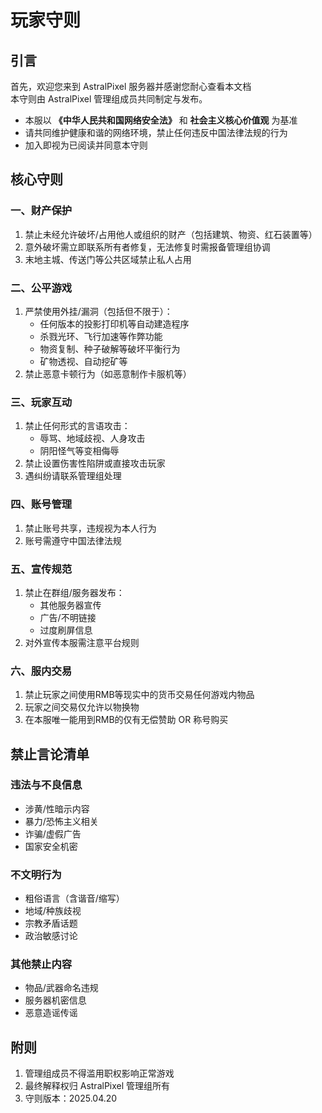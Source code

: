 # 玩家守则


## 引言
首先，欢迎您来到 AstralPixel 服务器并感谢您耐心查看本文档
<br>本守则由 AstralPixel 管理组成员共同制定与发布。
- 本服以 **《中华人民共和国网络安全法》** 和 **社会主义核心价值观** 为基准
- 请共同维护健康和谐的网络环境，禁止任何违反中国法律法规的行为
- 加入即视为已阅读并同意本守则

## 核心守则

### 一、财产保护
1. 禁止未经允许破坏/占用他人或组织的财产（包括建筑、物资、红石装置等）
2. 意外破坏需立即联系所有者修复，无法修复时需报备管理组协调
3. 末地主城、传送门等公共区域禁止私人占用

### 二、公平游戏
1. 严禁使用外挂/漏洞（包括但不限于）：  
   - 任何版本的投影打印机等自动建造程序
   - 杀戮光环、飞行加速等作弊功能  
   - 物资复制、种⼦破解等破坏平衡行为
   - 矿物透视、自动挖矿等
2. 禁止恶意卡顿行为（如恶意制作卡服机等）

### 三、玩家互动
1. 禁止任何形式的言语攻击：  
   - 辱骂、地域歧视、人身攻击  
   - 阴阳怪气等变相侮辱
2. 禁止设置伤害性陷阱或直接攻击玩家
3. 遇纠纷请联系管理组处理

### 四、账号管理
1. 禁止账号共享，违规视为本人行为
2. 账号需遵守中国法律法规

### 五、宣传规范
1. 禁止在群组/服务器发布：  
   - 其他服务器宣传  
   - 广告/不明链接  
   - 过度刷屏信息
2. 对外宣传本服需注意平台规则

### 六、服内交易
1. 禁止玩家之间使用RMB等现实中的货币交易任何游戏内物品
2. 玩家之间交易仅允许以物换物
3. 在本服唯一能用到RMB的仅有无偿赞助 OR 称号购买


## 禁止言论清单

### 违法与不良信息
- 涉黄/性暗示内容
- 暴力/恐怖主义相关
- 诈骗/虚假广告
- 国家安全机密

### 不文明行为
- 粗俗语言（含谐音/缩写）
- 地域/种族歧视
- 宗教矛盾话题
- 政治敏感讨论

### 其他禁止内容
- 物品/武器命名违规
- 服务器机密信息
- 恶意造谣传谣


## 附则
1. 管理组成员不得滥用职权影响正常游戏
2. 最终解释权归 AstralPixel 管理组所有
3. 守则版本：2025.04.20